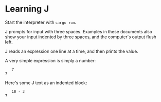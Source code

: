 # Learning J

Start the interpreter with `cargo run`. 

J prompts for input with three spaces. Examples in these documents also show
your input indented by three spaces, and the computer's output flush left.

J reads an expression one line at a time, and then prints the value.

A very simple expression is simply a number:

```
   7
7
```

Here's some J text as an indented block:

       10 - 3
    7

